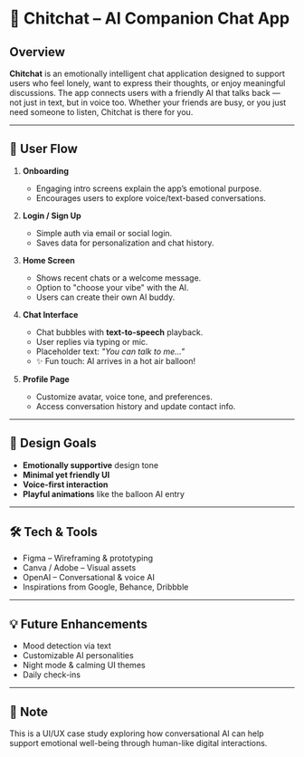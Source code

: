 # 🤖 Chitchat – AI Companion Chat App

## Overview

**Chitchat** is an emotionally intelligent chat application designed to support users who feel lonely, want to express their thoughts, or enjoy meaningful discussions. The app connects users with a friendly AI that talks back — not just in text, but in voice too. Whether your friends are busy, or you just need someone to listen, Chitchat is there for you.

---

## 🧭 User Flow

1. **Onboarding**
   - Engaging intro screens explain the app’s emotional purpose.
   - Encourages users to explore voice/text-based conversations.

2. **Login / Sign Up**
   - Simple auth via email or social login.
   - Saves data for personalization and chat history.

3. **Home Screen**
   - Shows recent chats or a welcome message.
   - Option to "choose your vibe" with the AI.
   - Users can create their own AI buddy.

4. **Chat Interface**
   - Chat bubbles with **text-to-speech** playback.
   - User replies via typing or mic.
   - Placeholder text: *"You can talk to me..."*
   - ✨ Fun touch: AI arrives in a hot air balloon!

5. **Profile Page**
   - Customize avatar, voice tone, and preferences.
   - Access conversation history and update contact info.

---

## 🎨 Design Goals

- **Emotionally supportive** design tone
- **Minimal yet friendly UI**
- **Voice-first interaction**
- **Playful animations** like the balloon AI entry

---

## 🛠️ Tech & Tools

- Figma – Wireframing & prototyping  
- Canva / Adobe – Visual assets  
- OpenAI – Conversational & voice AI  
- Inspirations from Google, Behance, Dribbble

---

## 💡 Future Enhancements

- Mood detection via text  
- Customizable AI personalities  
- Night mode & calming UI themes  
- Daily check-ins

---

## 📌 Note

This is a UI/UX case study exploring how conversational AI can help support emotional well-being through human-like digital interactions.
